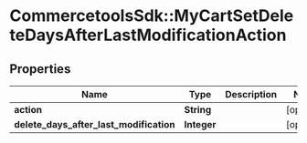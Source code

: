 # CommercetoolsSdk::MyCartSetDeleteDaysAfterLastModificationAction

## Properties
Name | Type | Description | Notes
------------ | ------------- | ------------- | -------------
**action** | **String** |  | [optional] 
**delete_days_after_last_modification** | **Integer** |  | [optional] 

